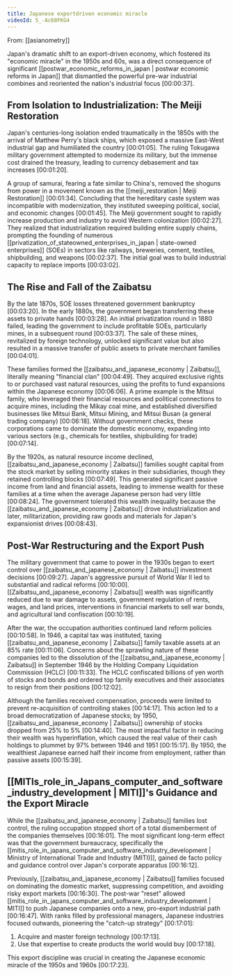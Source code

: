 ```yaml
---
title: Japanese exportdriven economic miracle
videoId: 5_-Ac68FKG4
---
```


From: [[asianometry]] <br/> 

Japan's dramatic shift to an export-driven economy, which fostered its "economic miracle" in the 1950s and 60s, was a direct consequence of significant [[postwar_economic_reforms_in_japan | postwar economic reforms in Japan]] that dismantled the powerful pre-war industrial combines and reoriented the nation's industrial focus <a class="yt-timestamp" data-t="00:00:37">[00:00:37]</a>.

## From Isolation to Industrialization: The Meiji Restoration
Japan's centuries-long isolation ended traumatically in the 1850s with the arrival of Matthew Perry's black ships, which exposed a massive East-West industrial gap and humiliated the country <a class="yt-timestamp" data-t="00:01:05">[00:01:05]</a>. The ruling Tokugawa military government attempted to modernize its military, but the immense cost drained the treasury, leading to currency debasement and tax increases <a class="yt-timestamp" data-t="00:01:20">[00:01:20]</a>.

A group of samurai, fearing a fate similar to China's, removed the shoguns from power in a movement known as the [[meiji_restoration | Meiji Restoration]] <a class="yt-timestamp" data-t="00:01:34">[00:01:34]</a>. Concluding that the hereditary caste system was incompatible with modernization, they instituted sweeping political, social, and economic changes <a class="yt-timestamp" data-t="00:01:45">[00:01:45]</a>. The Meiji government sought to rapidly increase production and industry to avoid Western colonization <a class="yt-timestamp" data-t="00:02:27">[00:02:27]</a>. They realized that industrialization required building entire supply chains, prompting the founding of numerous [[privatization_of_stateowned_enterprises_in_japan | state-owned enterprises]] (SOEs) in sectors like railways, breweries, cement, textiles, shipbuilding, and weapons <a class="yt-timestamp" data-t="00:02:37">[00:02:37]</a>. The initial goal was to build industrial capacity to replace imports <a class="yt-timestamp" data-t="00:03:02">[00:03:02]</a>.

## The Rise and Fall of the Zaibatsu
By the late 1870s, SOE losses threatened government bankruptcy <a class="yt-timestamp" data-t="00:03:20">[00:03:20]</a>. In the early 1880s, the government began transferring these assets to private hands <a class="yt-timestamp" data-t="00:03:28">[00:03:28]</a>. An initial privatization round in 1880 failed, leading the government to include profitable SOEs, particularly mines, in a subsequent round <a class="yt-timestamp" data-t="00:03:37">[00:03:37]</a>. The sale of these mines, revitalized by foreign technology, unlocked significant value but also resulted in a massive transfer of public assets to private merchant families <a class="yt-timestamp" data-t="00:04:01">[00:04:01]</a>.

These families formed the [[zaibatsu_and_japanese_economy | Zaibatsu]], literally meaning "financial clan" <a class="yt-timestamp" data-t="00:04:49">[00:04:49]</a>. They acquired exclusive rights to or purchased vast natural resources, using the profits to fund expansions within the Japanese economy <a class="yt-timestamp" data-t="00:06:06">[00:06:06]</a>. A prime example is the Mitsui family, who leveraged their financial resources and political connections to acquire mines, including the Mikay coal mine, and established diversified businesses like Mitsui Bank, Mitsui Mining, and Mitsui Busan (a general trading company) <a class="yt-timestamp" data-t="00:06:18">[00:06:18]</a>. Without government checks, these corporations came to dominate the domestic economy, expanding into various sectors (e.g., chemicals for textiles, shipbuilding for trade) <a class="yt-timestamp" data-t="00:07:14">[00:07:14]</a>.

By the 1920s, as natural resource income declined, [[zaibatsu_and_japanese_economy | Zaibatsu]] families sought capital from the stock market by selling minority stakes in their subsidiaries, though they retained controlling blocks <a class="yt-timestamp" data-t="00:07:49">[00:07:49]</a>. This generated significant passive income from land and financial assets, leading to immense wealth for these families at a time when the average Japanese person had very little <a class="yt-timestamp" data-t="00:08:24">[00:08:24]</a>. The government tolerated this wealth inequality because the [[zaibatsu_and_japanese_economy | Zaibatsu]] drove industrialization and later, militarization, providing raw goods and materials for Japan's expansionist drives <a class="yt-timestamp" data-t="00:08:43">[00:08:43]</a>.

## Post-War Restructuring and the Export Push
The military government that came to power in the 1930s began to exert control over [[zaibatsu_and_japanese_economy | Zaibatsu]] investment decisions <a class="yt-timestamp" data-t="00:09:27">[00:09:27]</a>. Japan's aggressive pursuit of World War II led to substantial and radical reforms <a class="yt-timestamp" data-t="00:10:00">[00:10:00]</a>. [[Zaibatsu_and_japanese_economy | Zaibatsu]] wealth was significantly reduced due to war damage to assets, government regulation of rents, wages, and land prices, interventions in financial markets to sell war bonds, and agricultural land confiscation <a class="yt-timestamp" data-t="00:10:19">[00:10:19]</a>.

After the war, the occupation authorities continued land reform policies <a class="yt-timestamp" data-t="00:10:58">[00:10:58]</a>. In 1946, a capital tax was instituted, taxing [[zaibatsu_and_japanese_economy | Zaibatsu]] family taxable assets at an 85% rate <a class="yt-timestamp" data-t="00:11:06">[00:11:06]</a>. Concerns about the sprawling nature of these companies led to the dissolution of the [[zaibatsu_and_japanese_economy | Zaibatsu]] in September 1946 by the Holding Company Liquidation Commission (HCLC) <a class="yt-timestamp" data-t="00:11:33">[00:11:33]</a>. The HCLC confiscated billions of yen worth of stocks and bonds and ordered top family executives and their associates to resign from their positions <a class="yt-timestamp" data-t="00:12:02">[00:12:02]</a>.

Although the families received compensation, proceeds were limited to prevent re-acquisition of controlling stakes <a class="yt-timestamp" data-t="00:14:17">[00:14:17]</a>. This action led to a broad democratization of Japanese stocks; by 1950, [[zaibatsu_and_japanese_economy | Zaibatsu]] ownership of stocks dropped from 25% to 5% <a class="yt-timestamp" data-t="00:14:40">[00:14:40]</a>. The most impactful factor in reducing their wealth was hyperinflation, which caused the real value of their cash holdings to plummet by 97% between 1946 and 1951 <a class="yt-timestamp" data-t="00:15:17">[00:15:17]</a>. By 1950, the wealthiest Japanese earned half their income from employment, rather than passive assets <a class="yt-timestamp" data-t="00:15:39">[00:15:39]</a>.

## [[MITIs_role_in_Japans_computer_and_software_industry_development | MITI]]'s Guidance and the Export Miracle
While the [[zaibatsu_and_japanese_economy | Zaibatsu]] families lost control, the ruling occupation stopped short of a total dismemberment of the companies themselves <a class="yt-timestamp" data-t="00:16:01">[00:16:01]</a>. The most significant long-term effect was that the government bureaucracy, specifically the [[mitis_role_in_japans_computer_and_software_industry_development | Ministry of International Trade and Industry (MITI)]], gained de facto policy and guidance control over Japan's corporate apparatus <a class="yt-timestamp" data-t="00:16:12">[00:16:12]</a>.

Previously, [[zaibatsu_and_japanese_economy | Zaibatsu]] families focused on dominating the domestic market, suppressing competition, and avoiding risky export markets <a class="yt-timestamp" data-t="00:16:30">[00:16:30]</a>. The post-war "reset" allowed [[mitis_role_in_japans_computer_and_software_industry_development | MITI]] to push Japanese companies onto a new, pro-export industrial path <a class="yt-timestamp" data-t="00:16:47">[00:16:47]</a>. With ranks filled by professional managers, Japanese industries focused outwards, pioneering the "catch-up strategy" <a class="yt-timestamp" data-t="00:17:01">[00:17:01]</a>:
1.  Acquire and master foreign technology <a class="yt-timestamp" data-t="00:17:13">[00:17:13]</a>.
2.  Use that expertise to create products the world would buy <a class="yt-timestamp" data-t="00:17:18">[00:17:18]</a>.

This export discipline was crucial in creating the Japanese economic miracle of the 1950s and 1960s <a class="yt-timestamp" data-t="00:17:23">[00:17:23]</a>.